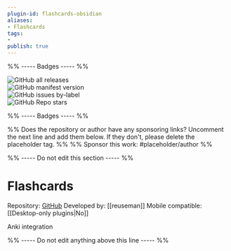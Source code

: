 ```yaml
---
plugin-id: flashcards-obsidian
aliases:
- Flashcards
tags: 
- 
publish: true
---
```


%% ----- Badges ----- %%

![GitHub all releases](https://img.shields.io/github/downloads/reuseman/flashcards-obsidian/total?color=573E7A&logo=github&style=for-the-badge)   
![GitHub manifest version](https://img.shields.io/github/manifest-json/v/reuseman/flashcards-obsidian?color=573E7A&logo=github&style=for-the-badge)   
![GitHub issues by-label](https://img.shields.io/github/issues/reuseman/flashcards-obsidian/help%20wanted?color=573E7A&logo=github&style=for-the-badge)   
![GitHub Repo stars](https://img.shields.io/github/stars/reuseman/flashcards-obsidian?color=573E7A&logo=github&style=for-the-badge)

%% ----- Badges ----- %%

%% Does the repository or author have any sponsoring links? Uncomment the next line and add them below. If they don't, please delete the placeholder tag. %%
%% Sponsor this work: #placeholder/author %%

%% ----- Do not edit this section ----- %%

# Flashcards

Repository: [GitHub](https://github.com/reuseman/flashcards-obsidian)
Developed by: [[reuseman]]
Mobile compatible: [[Desktop-only plugins|No]]

Anki integration

%% ----- Do not edit anything above this line ----- %% 
